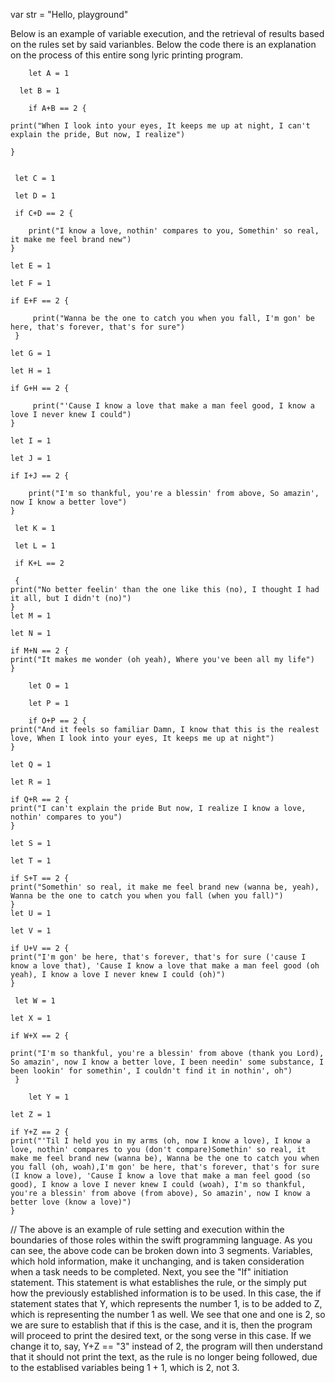 var str = "Hello, playground"
    
Below is an example of variable execution, and the retrieval of results based on the rules set by said varianbles. Below the code there is an explanation on the process of this entire song lyric printing program.
    
		let A = 1
   
	  let B = 1
    
		if A+B == 2 {

    print("When I look into your eyes, It keeps me up at night, I can't explain the pride, But now, I realize")

    }

   
	 let C = 1
   
	 let D = 1
   
	 if C+D == 2 {
    
		print("I know a love, nothin' compares to you, Somethin' so real, it make me feel brand new")
    }

    let E = 1
		
    let F = 1
		
    if E+F == 2 {
     
		 print("Wanna be the one to catch you when you fall, I'm gon' be here, that's forever, that's for sure")
     }

    let G = 1
		
    let H = 1
		
    if G+H == 2 {
     
		 print("'Cause I know a love that make a man feel good, I know a love I never knew I could")
    }

    let I = 1
		
    let J = 1
		
    if I+J == 2 {
    
		print("I'm so thankful, you're a blessin' from above, So amazin', now I know a better love")
    }
   
	 let K = 1
   
	 let L = 1
   
	 if K+L == 2 
	 
	 {
    print("No better feelin' than the one like this (no), I thought I had it all, but I didn't (no)")
    }
    let M = 1
		
    let N = 1
		
    if M+N == 2 {
    print("It makes me wonder (oh yeah), Where you've been all my life")
    }
    
		let O = 1
    
		let P = 1
    
		if O+P == 2 {
    print("And it feels so familiar Damn, I know that this is the realest love, When I look into your eyes, It keeps me up at night")
    }
		
    let Q = 1
		
    let R = 1
		
    if Q+R == 2 {
    print("I can't explain the pride But now, I realize I know a love, nothin' compares to you")
    }
		
    let S = 1
		
    let T = 1
		
    if S+T == 2 {
    print("Somethin' so real, it make me feel brand new (wanna be, yeah), Wanna be the one to catch you when you fall (when you fall)")
    }
    let U = 1
		
    let V = 1
		
    if U+V == 2 {
    print("I'm gon' be here, that's forever, that's for sure ('cause I know a love that), 'Cause I know a love that make a man feel good (oh yeah), I know a love I never knew I could (oh)")
    }
   
	 let W = 1
		
    let X = 1
		
    if W+X == 2 {
     
    print("I'm so thankful, you're a blessin' from above (thank you Lord), So amazin', now I know a better love, I been needin' some substance, I been lookin' for somethin', I couldn't find it in nothin', oh")
     }
    
		let Y = 1
		
    let Z = 1
		
    if Y+Z == 2 {
    print("'Til I held you in my arms (oh, now I know a love), I know a love, nothin' compares to you (don't compare)Somethin' so real, it make me feel brand new (wanna be), Wanna be the one to catch you when you fall (oh, woah),I'm gon' be here, that's forever, that's for sure (I know a love), 'Cause I know a love that make a man feel good (so good), I know a love I never knew I could (woah), I'm so thankful, you're a blessin' from above (from above), So amazin', now I know a better love (know a love)")
    }

// The above is an example of rule setting and execution within the boundaries of those roles within the swift programming language. As you can see, the above code can be broken down into 3 segments. Variables, which hold information, make it unchanging, and is taken consideration when a task needs to be completed. Next, you see the "If" initiation statement. This statement is what establishes the rule, or the simply put how the previously established information is to be used. In this case, the if statement states that Y, which represents the number 1, is to be added to Z, which is representing the number 1 as well. We see that one and one is 2, so we are sure to establish that if this is the case, and it is, then the program will proceed to print the desired text, or the song verse in this case. If we change it to, say, Y+Z == "3" instead of 2, the program will then understand that it should not print the text, as the rule is no longer being followed, due to the establised variables being 1 + 1, which is 2, not 3.
